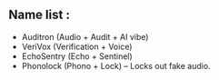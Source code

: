 ## Name list : 
- Auditron (Audio + Audit + AI vibe)
- VeriVox (Verification + Voice)
- EchoSentry (Echo + Sentinel)
- Phonolock (Phono + Lock) – Locks out fake audio.
